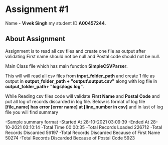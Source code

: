 # Assignment #1
Name - **Vivek Singh** my student ID **A00457244**.

## About Assignment
Assignment is to read all csv files and create one file as output after validating First name should not be null and Postal code should not be null.

Main Class file which has main function **SimpleCSVParser**.

This will will read all csv files from **input_folder_path** and create 1 file as output in **output_folder_path + "output\output.csv"** along with log file in **output_folder_path+ "logs\logs.log"**.

While Reading csv files code will validate **First Name** and **Postal Code** and put all log of records discarded in log file.
Below is format of log file
**[file_name] has error [error name] at [line_number in csv]**
and in last of log file you will find summary

-Sample summary format
  -Started At 28-10-2021 03:09:39
  -Ended At 28-10-2021 03:10:14
  -Total Time 00:00:35
  -Total Records Loaded 226712
  -Total Records Discarded 56197
  -Total Records Discarded Because of First Name 50274 
  -Total Records Discarded Because of Postal Code 5923

